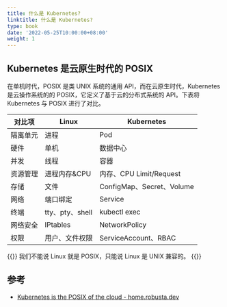 ```yaml
---
title: 什么是 Kubernetes?
linktitle: 什么是 Kubernetes?
type: book
date: '2022-05-25T10:00:00+08:00'
weight: 1
---
```


## Kubernetes 是云原生时代的 POSIX

在单机时代，POSIX 是类 UNIX 系统的通用 API，而在云原生时代，Kubernetes 是云操作系统的的 POSIX，它定义了基于云的分布式系统的 API。下表将 Kubernetes 与 POSIX 进行了对比。

| 对比项   | Linux           | Kubernetes                |
| -------- | --------------- | ------------------------- |
| 隔离单元 | 进程            | Pod                       |
| 硬件     | 单机            | 数据中心                  |
| 并发     | 线程            | 容器                      |
| 资源管理 | 进程内存&CPU    | 内存、CPU Limit/Request   |
| 存储     | 文件            | ConfigMap、Secret、Volume |
| 网络     | 端口绑定        | Service                   |
| 终端     | tty、pty、shell | kubectl exec              |
| 网络安全 | IPtables        | NetworkPolicy             |
| 权限     | 用户、文件权限  | ServiceAccount、RBAC      |

{{<callout note>}}
我们不能说 Linux 就是 POSIX，只能说 Linux 是 UNIX 兼容的。
{{</callout>}}

## 参考

- [Kubernetes is the POSIX of the cloud - home.robusta.dev](https://home.robusta.dev/blog/kubernetes-is-the-new-posix/)

